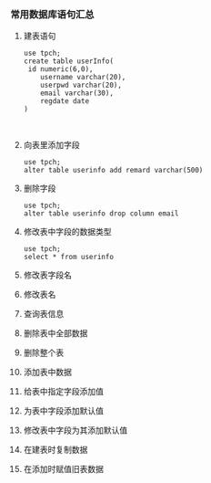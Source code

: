 ### 常用数据库语句汇总

1. 建表语句

   ```mysql
   use tpch;
   create table userInfo(
   	id numeric(6,0),
       username varchar(20),
       userpwd varchar(20),
       email varchar(30),
       regdate date
   )
   ```

   ​

2. 向表里添加字段

   ```mysql
   use tpch;
   alter table userinfo add remard varchar(500)
   ```

3. 删除字段

   ```mysql
   use tpch;
   alter table userinfo drop column email
   ```

4. 修改表中字段的数据类型

   ```mysql
   use tpch;
   select * from userinfo
   ```

5. 修改表字段名

6. 修改表名

7. 查询表信息

8. 删除表中全部数据

9. 删除整个表

10. 添加表中数据

11. 给表中指定字段添加值

12. 为表中字段添加默认值

13. 修改表中字段为其添加默认值

14. 在建表时复制数据

15. 在添加时赋值旧表数据